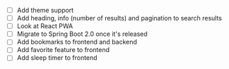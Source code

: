 - [ ] Add theme support
- [ ] Add heading, info (number of results) and pagination to search results
- [ ] Look at React PWA
- [ ] Migrate to Spring Boot 2.0 once it's released
- [ ] Add bookmarks to frontend and backend
- [ ] Add favorite feature to frontend
- [ ] Add sleep timer to frontend
